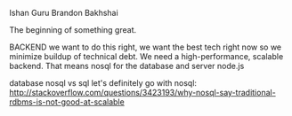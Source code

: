 Ishan Guru
Brandon Bakhshai

The beginning of something great.

BACKEND
    we want to do this right, we want the best tech right now
    so we minimize buildup of technical debt. We need a high-performance,
    scalable backend. That means nosql for the database and 
server
    node.js

database
    nosql vs sql 
        let's definitely go with nosql: 
        http://stackoverflow.com/questions/3423193/why-nosql-say-traditional-rdbms-is-not-good-at-scalable

